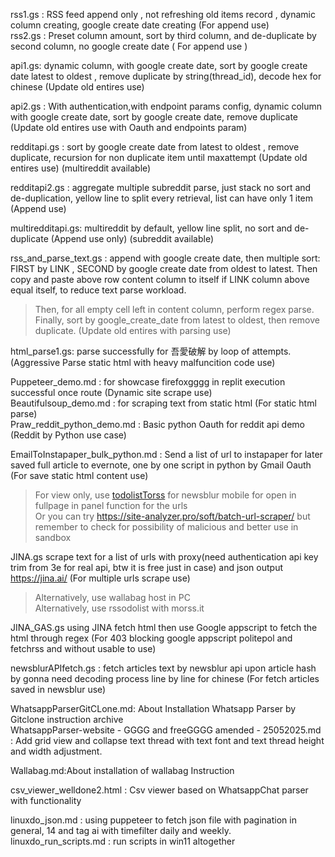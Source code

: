 rss1.gs : RSS feed append only , not refreshing old items record , dynamic column creating, google create date creating (For append use)    
rss2.gs : Preset column amount, sort by third column, and de-duplicate by second column, no google create date ( For append use )   

api1.gs: dynamic column, with google create date, sort by google create date latest to oldest , remove duplicate by string(thread_id), decode hex for chinese (Update old entires use) 
  
api2.gs : With authentication,with endpoint params config, dynamic column with google create date, sort by google create date, remove duplicate (Update old entires use with Oauth and endpoints param)          

redditapi.gs : sort by google create date from latest to oldest , remove duplicate, recursion for non duplicate item until maxattempt (Update old entires use) (multireddit available) 

redditapi2.gs : aggregate multiple subreddit parse, just stack no sort and de-duplication, yellow line to split every retrieval, list can have only 1 item (Append use)     

multiredditapi.gs: multireddit by default, yellow line split, no sort and de-duplicate (Append use only) (subreddit available)

rss_and_parse_text.gs : append with google create date, then multiple sort: FIRST by LINK , SECOND by google create date from oldest to latest. Then copy and paste above row content column to itself if LINK column above equal itself, to reduce text parse workload.       
> Then, for all empty cell left in content column, perform regex parse. Finally, sort by google_create_date from latest to oldest, then remove duplicate. (Update old entires with parsing use)   

html_parse1.gs: parse successfully for 吾愛破解 by loop of attempts. (Aggressive Parse static html with heavy malfuncition code use)

Puppeteer_demo.md : for showcase firefoxgggg in replit execution successful once route (Dynamic site scrape use)    
Beautifulsoup_demo.md : for scraping text from static html (For static html parse)         
Praw_reddit_python_demo.md : Basic python Oauth for reddit api demo (Reddit by Python use case)    

EmailToInstapaper_bulk_python.md : Send a list of url to instapaper for later saved full article to evernote, one by one script in python by Gmail Oauth (For save static html content use)
> For view only, use [todolistTorss](https://rsstodolist.eu/) for newsblur mobile for open in fullpage in panel function for the urls     
> Or you can try https://site-analyzer.pro/soft/batch-url-scraper/ but remember to check for possibility of malicious and better use in sandbox

JINA.gs scrape text for a list of urls with proxy(need authentication api key trim from 3e for real api, btw it is free just in case) and json output https://jina.ai/ (For multiple urls scrape use)    
> Alternatively, use wallabag host in PC   
> Alternatively, use rssodolist with morss.it
>
JINA_GAS.gs using JINA fetch html then use Google appscript to fetch the html through regex (For 403 blocking google appscript politepol and fetchrss and without usable to use)            

newsblurAPIfetch.gs : fetch articles text by newsblur api upon article hash by gonna need decoding process line by line for chinese (For fetch articles saved in newsblur use)     

WhatsappParserGitCLone.md: About Installation Whatsapp Parser by Gitclone instruction archive     
WhatsappParser-website - GGGG and freeGGGG amended - 25052025.md : Add grid view and collapse text thread with text font and text thread height and width adjustment.

Wallabag.md:About installation of wallabag Instruction     

csv_viewer_welldone2.html : Csv viewer based on WhatsappChat parser with functionality     

linuxdo_json.md : using puppeteer to fetch json file with pagination in general, 14 and tag ai with timefilter daily and weekly.      
linuxdo_run_scripts.md : run scripts in win11 altogether    

















